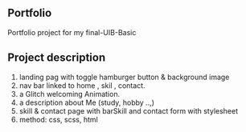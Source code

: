 ## Portfolio 
Portfolio project for my final-UIB-Basic 
## Project description
1. landing pag with toggle hamburger button & background image
2. nav bar linked to home , skil , contact.
3. a Glitch welcoming Animation.
4. a description about Me (study, hobby ..,)
5. skill & contact page with barSkill and contact form with  stylesheet 
6. method:  css, scss, html 


